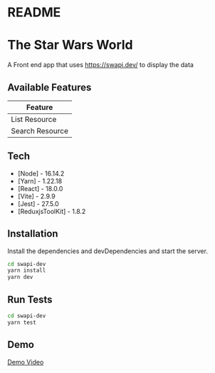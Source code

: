 # README

# The Star Wars World
A Front end app that uses https://swapi.dev/ to display the data

## Available Features
| Feature         |
|-----------------|
| List Resource   |
| Search Resource |


## Tech
- [Node] - 16.14.2
- [Yarn] - 1.22.18
- [React] - 18.0.0
- [Vite] - 2.9.9
- [Jest] - 27.5.0
- [ReduxjsToolKit] - 1.8.2

## Installation

Install the dependencies and devDependencies and start the server.

```sh
cd swapi-dev
yarn install
yarn dev
```

## Run Tests
```sh
cd swapi-dev
yarn test
```

## Demo
[Demo Video](./DemoVideo/DemoVideo.mp4)